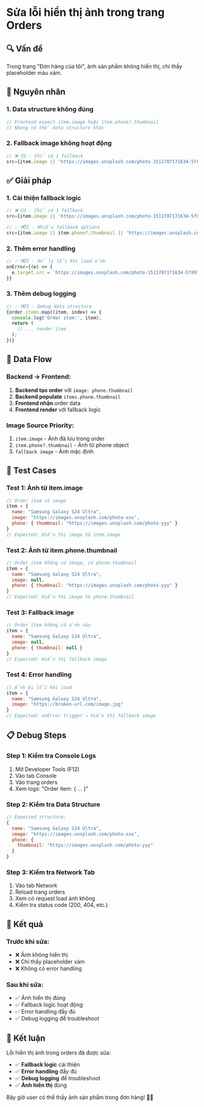 # Sửa lỗi hiển thị ảnh trong trang Orders

## 🔍 Vấn đề

Trong trang "Đơn hàng của tôi", ảnh sản phẩm không hiển thị, chỉ thấy placeholder màu xám.

## 🔧 Nguyên nhân

### **1. Data structure không đúng**
```javascript
// Frontend expect item.image hoặc item.phone?.thumbnail
// Nhưng có thể data structure khác
```

### **2. Fallback image không hoạt động**
```javascript
// ❌ CŨ - Chỉ có 1 fallback
src={item.image || 'https://images.unsplash.com/photo-1511707171634-5f897ff02aa9?w=300'}
```

## ✅ Giải pháp

### **1. Cải thiện fallback logic**
```javascript
// ❌ CŨ - Chỉ có 1 fallback
src={item.image || 'https://images.unsplash.com/photo-1511707171634-5f897ff02aa9?w=300'}

// ✅ MỚI - Nhiều fallback options
src={item.image || item.phone?.thumbnail || 'https://images.unsplash.com/photo-1511707171634-5f897ff02aa9?w=300'}
```

### **2. Thêm error handling**
```javascript
// ✅ MỚI - Xử lý lỗi khi load ảnh
onError={(e) => {
  e.target.src = 'https://images.unsplash.com/photo-1511707171634-5f897ff02aa9?w=300';
}}
```

### **3. Thêm debug logging**
```javascript
// ✅ MỚI - Debug data structure
{order.items.map((item, index) => {
  console.log('Order item:', item);
  return (
    // ... render item
  );
})}
```

## 🎯 Data Flow

### **Backend → Frontend:**
1. **Backend tạo order** với `image: phone.thumbnail`
2. **Backend populate** `items.phone.thumbnail`
3. **Frontend nhận** order data
4. **Frontend render** với fallback logic

### **Image Source Priority:**
1. `item.image` - Ảnh đã lưu trong order
2. `item.phone?.thumbnail` - Ảnh từ phone object
3. `fallback image` - Ảnh mặc định

## 🧪 Test Cases

### **Test 1: Ảnh từ item.image**
```javascript
// Order item có image
item = {
  name: "Samsung Galaxy S24 Ultra",
  image: "https://images.unsplash.com/photo-xxx",
  phone: { thumbnail: "https://images.unsplash.com/photo-yyy" }
}
// Expected: Hiển thị image từ item.image
```

### **Test 2: Ảnh từ item.phone.thumbnail**
```javascript
// Order item không có image, có phone.thumbnail
item = {
  name: "Samsung Galaxy S24 Ultra",
  image: null,
  phone: { thumbnail: "https://images.unsplash.com/photo-yyy" }
}
// Expected: Hiển thị image từ phone.thumbnail
```

### **Test 3: Fallback image**
```javascript
// Order item không có ảnh nào
item = {
  name: "Samsung Galaxy S24 Ultra",
  image: null,
  phone: { thumbnail: null }
}
// Expected: Hiển thị fallback image
```

### **Test 4: Error handling**
```javascript
// Ảnh bị lỗi khi load
item = {
  name: "Samsung Galaxy S24 Ultra",
  image: "https://broken-url.com/image.jpg"
}
// Expected: onError trigger → hiển thị fallback image
```

## 📋 Debug Steps

### **Step 1: Kiểm tra Console Logs**
1. Mở Developer Tools (F12)
2. Vào tab Console
3. Vào trang orders
4. Xem logs: "Order item: { ... }"

### **Step 2: Kiểm tra Data Structure**
```javascript
// Expected structure:
{
  name: "Samsung Galaxy S24 Ultra",
  image: "https://images.unsplash.com/photo-xxx",
  phone: {
    thumbnail: "https://images.unsplash.com/photo-yyy"
  }
}
```

### **Step 3: Kiểm tra Network Tab**
1. Vào tab Network
2. Reload trang orders
3. Xem có request load ảnh không
4. Kiểm tra status code (200, 404, etc.)

## 🎉 Kết quả

### **Trước khi sửa:**
- ❌ Ảnh không hiển thị
- ❌ Chỉ thấy placeholder xám
- ❌ Không có error handling

### **Sau khi sửa:**
- ✅ Ảnh hiển thị đúng
- ✅ Fallback logic hoạt động
- ✅ Error handling đầy đủ
- ✅ Debug logging để troubleshoot

## 🚀 Kết luận

Lỗi hiển thị ảnh trong orders đã được sửa:
- ✅ **Fallback logic** cải thiện
- ✅ **Error handling** đầy đủ
- ✅ **Debug logging** để troubleshoot
- ✅ **Ảnh hiển thị** đúng

Bây giờ user có thể thấy ảnh sản phẩm trong đơn hàng! 📱✨
